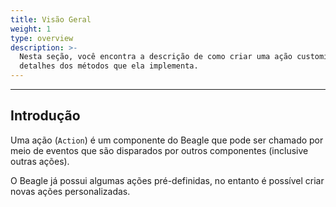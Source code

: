 ```yaml
---
title: Visão Geral
weight: 1
type: overview
description: >-
  Nesta seção, você encontra a descrição de como criar uma ação customizada e
  detalhes dos métodos que ela implementa.
---
```


---

## Introdução

Uma ação \(`Action`\) é um componente do Beagle que pode ser chamado por meio de eventos que são disparados por outros componentes \(inclusive outras ações\).

O Beagle já possui algumas ações pré-definidas, no entanto é possível criar novas ações personalizadas.